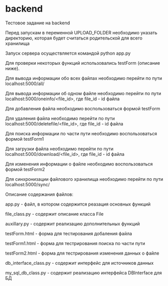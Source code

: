 # backend
Тестовое задание на backend

Перед запускам в переменной UPLOAD_FOLDER необходимо указать директорию, которая будет считаться родительской для всего хранилища

Запуск сервера осуществляется командой python app.py

Для проверки некоторых функций использовались testForm (описание ниже).

Для вывода информации обо всех файлах необходимо перейти по пути localhost:5000/all/

Для вывода информации об одном файле необходимо перейти по пути localhost:5000/oneinfo/<file_id>, где file_id - id файла

Для добавления файла необходимо воспользоваться формой testForm

Для удаления файла необходимо перейти по пути localhost:5000/deletefile/<file_id>, где file_id - id файла

Для поиска информации по части пути необходимо воспользоваться формой testForm1

Для загрузки файла необходимо перейти по пути localhost:5000/download/<file_id>, где file_id - id файла

Для изменения информации о файле необходимо воспользоваться формой testForm2

Для синхронизации файлового хранилища необходимо перейти по пути localhost:5000/sync/

Описание содержания файлов:

app.py - файл, в котором содержится реазация основных функций

file_class.py - содержит описание класса File

auxillary.py - содержит реализацию дополнительных функций

testForm.html - форма для тестирования добаления файла

testForm1.html - форма для тестрирования поиска по части пути

testForm2.html - форма для тестрирования изменения данных о файле

db_interface_class.py - содержит интерфейс для источников данных

my_sql_db_class.py - содержит реализацию интерфейса DBInterface для БД